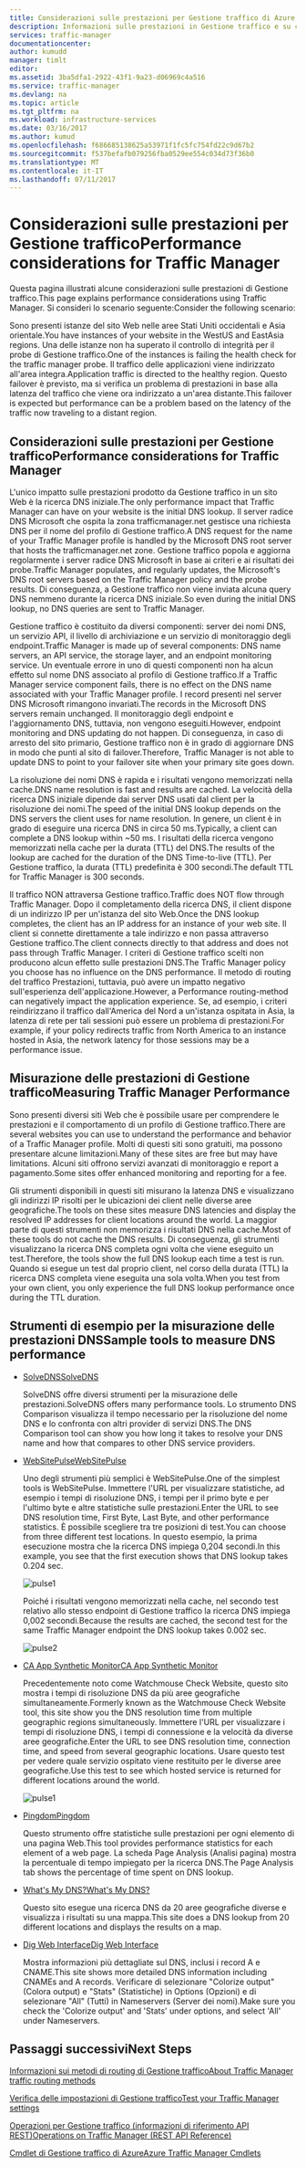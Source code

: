 ```yaml
---
title: Considerazioni sulle prestazioni per Gestione traffico di Azure | Documentazione Microsoft
description: Informazioni sulle prestazioni in Gestione traffico e su come testare le prestazioni in un sito Web quando si usa Gestione traffico
services: traffic-manager
documentationcenter: 
author: kumudd
manager: timlt
editor: 
ms.assetid: 3ba5dfa1-2922-43f1-9a23-d06969c4a516
ms.service: traffic-manager
ms.devlang: na
ms.topic: article
ms.tgt_pltfrm: na
ms.workload: infrastructure-services
ms.date: 03/16/2017
ms.author: kumud
ms.openlocfilehash: f686685138625a53971f1fc5fc754fd22c9d67b2
ms.sourcegitcommit: f537befafb079256fba0529ee554c034d73f36b0
ms.translationtype: MT
ms.contentlocale: it-IT
ms.lasthandoff: 07/11/2017
---
```

# <a name="performance-considerations-for-traffic-manager"></a><span data-ttu-id="ae58c-103">Considerazioni sulle prestazioni per Gestione traffico</span><span class="sxs-lookup"><span data-stu-id="ae58c-103">Performance considerations for Traffic Manager</span></span>

<span data-ttu-id="ae58c-104">Questa pagina illustrati alcune considerazioni sulle prestazioni di Gestione traffico.</span><span class="sxs-lookup"><span data-stu-id="ae58c-104">This page explains performance considerations using Traffic Manager.</span></span> <span data-ttu-id="ae58c-105">Si consideri lo scenario seguente:</span><span class="sxs-lookup"><span data-stu-id="ae58c-105">Consider the following scenario:</span></span>

<span data-ttu-id="ae58c-106">Sono presenti istanze del sito Web nelle aree Stati Uniti occidentali e Asia orientale.</span><span class="sxs-lookup"><span data-stu-id="ae58c-106">You have instances of your website in the WestUS and EastAsia regions.</span></span> <span data-ttu-id="ae58c-107">Una delle istanze non ha superato il controllo di integrità per il probe di Gestione traffico.</span><span class="sxs-lookup"><span data-stu-id="ae58c-107">One of the instances is failing the health check for the traffic manager probe.</span></span> <span data-ttu-id="ae58c-108">Il traffico delle applicazioni viene indirizzato all'area integra.</span><span class="sxs-lookup"><span data-stu-id="ae58c-108">Application traffic is directed to the healthy region.</span></span> <span data-ttu-id="ae58c-109">Questo failover è previsto, ma si verifica un problema di prestazioni in base alla latenza del traffico che viene ora indirizzato a un'area distante.</span><span class="sxs-lookup"><span data-stu-id="ae58c-109">This failover is expected but performance can be a problem based on the latency of the traffic now traveling to a distant region.</span></span>

## <a name="performance-considerations-for-traffic-manager"></a><span data-ttu-id="ae58c-110">Considerazioni sulle prestazioni per Gestione traffico</span><span class="sxs-lookup"><span data-stu-id="ae58c-110">Performance considerations for Traffic Manager</span></span>

<span data-ttu-id="ae58c-111">L'unico impatto sulle prestazioni prodotto da Gestione traffico in un sito Web è la ricerca DNS iniziale.</span><span class="sxs-lookup"><span data-stu-id="ae58c-111">The only performance impact that Traffic Manager can have on your website is the initial DNS lookup.</span></span> <span data-ttu-id="ae58c-112">Il server radice DNS Microsoft che ospita la zona trafficmanager.net gestisce una richiesta DNS per il nome del profilo di Gestione traffico.</span><span class="sxs-lookup"><span data-stu-id="ae58c-112">A DNS request for the name of your Traffic Manager profile is handled by the Microsoft DNS root server that hosts the trafficmanager.net zone.</span></span> <span data-ttu-id="ae58c-113">Gestione traffico popola e aggiorna regolarmente i server radice DNS Microsoft in base ai criteri e ai risultati dei probe.</span><span class="sxs-lookup"><span data-stu-id="ae58c-113">Traffic Manager populates, and regularly updates, the Microsoft's DNS root servers based on the Traffic Manager policy and the probe results.</span></span> <span data-ttu-id="ae58c-114">Di conseguenza, a Gestione traffico non viene inviata alcuna query DNS nemmeno durante la ricerca DNS iniziale.</span><span class="sxs-lookup"><span data-stu-id="ae58c-114">So even during the initial DNS lookup, no DNS queries are sent to Traffic Manager.</span></span>

<span data-ttu-id="ae58c-115">Gestione traffico è costituito da diversi componenti: server dei nomi DNS, un servizio API, il livello di archiviazione e un servizio di monitoraggio degli endpoint.</span><span class="sxs-lookup"><span data-stu-id="ae58c-115">Traffic Manager is made up of several components: DNS name servers, an API service, the storage layer, and an endpoint monitoring service.</span></span> <span data-ttu-id="ae58c-116">Un eventuale errore in uno di questi componenti non ha alcun effetto sul nome DNS associato al profilo di Gestione traffico.</span><span class="sxs-lookup"><span data-stu-id="ae58c-116">If a Traffic Manager service component fails, there is no effect on the DNS name associated with your Traffic Manager profile.</span></span> <span data-ttu-id="ae58c-117">I record presenti nel server DNS Microsoft rimangono invariati.</span><span class="sxs-lookup"><span data-stu-id="ae58c-117">The records in the Microsoft DNS servers remain unchanged.</span></span> <span data-ttu-id="ae58c-118">Il monitoraggio degli endpoint e l'aggiornamento DNS, tuttavia, non vengono eseguiti.</span><span class="sxs-lookup"><span data-stu-id="ae58c-118">However, endpoint monitoring and DNS updating do not happen.</span></span> <span data-ttu-id="ae58c-119">Di conseguenza, in caso di arresto del sito primario, Gestione traffico non è in grado di aggiornare DNS in modo che punti al sito di failover.</span><span class="sxs-lookup"><span data-stu-id="ae58c-119">Therefore, Traffic Manager is not able to update DNS to point to your failover site when your primary site goes down.</span></span>

<span data-ttu-id="ae58c-120">La risoluzione dei nomi DNS è rapida e i risultati vengono memorizzati nella cache.</span><span class="sxs-lookup"><span data-stu-id="ae58c-120">DNS name resolution is fast and results are cached.</span></span> <span data-ttu-id="ae58c-121">La velocità della ricerca DNS iniziale dipende dai server DNS usati dal client per la risoluzione dei nomi.</span><span class="sxs-lookup"><span data-stu-id="ae58c-121">The speed of the initial DNS lookup depends on the DNS servers the client uses for name resolution.</span></span> <span data-ttu-id="ae58c-122">In genere, un client è in grado di eseguire una ricerca DNS in circa 50 ms.</span><span class="sxs-lookup"><span data-stu-id="ae58c-122">Typically, a client can complete a DNS lookup within ~50 ms.</span></span> <span data-ttu-id="ae58c-123">I risultati della ricerca vengono memorizzati nella cache per la durata (TTL) del DNS.</span><span class="sxs-lookup"><span data-stu-id="ae58c-123">The results of the lookup are cached for the duration of the DNS Time-to-live (TTL).</span></span> <span data-ttu-id="ae58c-124">Per Gestione traffico, la durata (TTL) predefinita è 300 secondi.</span><span class="sxs-lookup"><span data-stu-id="ae58c-124">The default TTL for Traffic Manager is 300 seconds.</span></span>

<span data-ttu-id="ae58c-125">Il traffico NON attraversa Gestione traffico.</span><span class="sxs-lookup"><span data-stu-id="ae58c-125">Traffic does NOT flow through Traffic Manager.</span></span> <span data-ttu-id="ae58c-126">Dopo il completamento della ricerca DNS, il client dispone di un indirizzo IP per un'istanza del sito Web.</span><span class="sxs-lookup"><span data-stu-id="ae58c-126">Once the DNS lookup completes, the client has an IP address for an instance of your web site.</span></span> <span data-ttu-id="ae58c-127">Il client si connette direttamente a tale indirizzo e non passa attraverso Gestione traffico.</span><span class="sxs-lookup"><span data-stu-id="ae58c-127">The client connects directly to that address and does not pass through Traffic Manager.</span></span> <span data-ttu-id="ae58c-128">I criteri di Gestione traffico scelti non producono alcun effetto sulle prestazioni DNS.</span><span class="sxs-lookup"><span data-stu-id="ae58c-128">The Traffic Manager policy you choose has no influence on the DNS performance.</span></span> <span data-ttu-id="ae58c-129">Il metodo di routing del traffico Prestazioni, tuttavia, può avere un impatto negativo sull'esperienza dell'applicazione.</span><span class="sxs-lookup"><span data-stu-id="ae58c-129">However, a Performance routing-method can negatively impact the application experience.</span></span> <span data-ttu-id="ae58c-130">Se, ad esempio, i criteri reindirizzano il traffico dall'America del Nord a un'istanza ospitata in Asia, la latenza di rete per tali sessioni può essere un problema di prestazioni.</span><span class="sxs-lookup"><span data-stu-id="ae58c-130">For example, if your policy redirects traffic from North America to an instance hosted in Asia, the network latency for those sessions may be a performance issue.</span></span>

## <a name="measuring-traffic-manager-performance"></a><span data-ttu-id="ae58c-131">Misurazione delle prestazioni di Gestione traffico</span><span class="sxs-lookup"><span data-stu-id="ae58c-131">Measuring Traffic Manager Performance</span></span>

<span data-ttu-id="ae58c-132">Sono presenti diversi siti Web che è possibile usare per comprendere le prestazioni e il comportamento di un profilo di Gestione traffico.</span><span class="sxs-lookup"><span data-stu-id="ae58c-132">There are several websites you can use to understand the performance and behavior of a Traffic Manager profile.</span></span> <span data-ttu-id="ae58c-133">Molti di questi siti sono gratuiti, ma possono presentare alcune limitazioni.</span><span class="sxs-lookup"><span data-stu-id="ae58c-133">Many of these sites are free but may have limitations.</span></span> <span data-ttu-id="ae58c-134">Alcuni siti offrono servizi avanzati di monitoraggio e report a pagamento.</span><span class="sxs-lookup"><span data-stu-id="ae58c-134">Some sites offer enhanced monitoring and reporting for a fee.</span></span>

<span data-ttu-id="ae58c-135">Gli strumenti disponibili in questi siti misurano la latenza DNS e visualizzano gli indirizzi IP risolti per le ubicazioni dei client nelle diverse aree geografiche.</span><span class="sxs-lookup"><span data-stu-id="ae58c-135">The tools on these sites measure DNS latencies and display the resolved IP addresses for client locations around the world.</span></span> <span data-ttu-id="ae58c-136">La maggior parte di questi strumenti non memorizza i risultati DNS nella cache.</span><span class="sxs-lookup"><span data-stu-id="ae58c-136">Most of these tools do not cache the DNS results.</span></span> <span data-ttu-id="ae58c-137">Di conseguenza, gli strumenti visualizzano la ricerca DNS completa ogni volta che viene eseguito un test.</span><span class="sxs-lookup"><span data-stu-id="ae58c-137">Therefore, the tools show the full DNS lookup each time a test is run.</span></span> <span data-ttu-id="ae58c-138">Quando si esegue un test dal proprio client, nel corso della durata (TTL) la ricerca DNS completa viene eseguita una sola volta.</span><span class="sxs-lookup"><span data-stu-id="ae58c-138">When you test from your own client, you only experience the full DNS lookup performance once during the TTL duration.</span></span>

## <a name="sample-tools-to-measure-dns-performance"></a><span data-ttu-id="ae58c-139">Strumenti di esempio per la misurazione delle prestazioni DNS</span><span class="sxs-lookup"><span data-stu-id="ae58c-139">Sample tools to measure DNS performance</span></span>

* [<span data-ttu-id="ae58c-140">SolveDNS</span><span class="sxs-lookup"><span data-stu-id="ae58c-140">SolveDNS</span></span>](http://www.solvedns.com/dns-comparison/)

    <span data-ttu-id="ae58c-141">SolveDNS offre diversi strumenti per la misurazione delle prestazioni.</span><span class="sxs-lookup"><span data-stu-id="ae58c-141">SolveDNS offers many performance tools.</span></span> <span data-ttu-id="ae58c-142">Lo strumento DNS Comparison visualizza il tempo necessario per la risoluzione del nome DNS e lo confronta con altri provider di servizi DNS.</span><span class="sxs-lookup"><span data-stu-id="ae58c-142">The DNS Comparison tool can show you how long it takes to resolve your DNS name and how that compares to other DNS service providers.</span></span>

* [<span data-ttu-id="ae58c-143">WebSitePulse</span><span class="sxs-lookup"><span data-stu-id="ae58c-143">WebSitePulse</span></span>](http://www.websitepulse.com/help/tools.php)

    <span data-ttu-id="ae58c-144">Uno degli strumenti più semplici è WebSitePulse.</span><span class="sxs-lookup"><span data-stu-id="ae58c-144">One of the simplest tools is WebSitePulse.</span></span> <span data-ttu-id="ae58c-145">Immettere l'URL per visualizzare statistiche, ad esempio i tempi di risoluzione DNS, i tempi per il primo byte e per l'ultimo byte e altre statistiche sulle prestazioni.</span><span class="sxs-lookup"><span data-stu-id="ae58c-145">Enter the URL to see DNS resolution time, First Byte, Last Byte, and other performance statistics.</span></span> <span data-ttu-id="ae58c-146">È possibile scegliere tra tre posizioni di test.</span><span class="sxs-lookup"><span data-stu-id="ae58c-146">You can choose from three different test locations.</span></span> <span data-ttu-id="ae58c-147">In questo esempio, la prima esecuzione mostra che la ricerca DNS impiega 0,204 secondi.</span><span class="sxs-lookup"><span data-stu-id="ae58c-147">In this example, you see that the first execution shows that DNS lookup takes 0.204 sec.</span></span>

    ![pulse1](./media/traffic-manager-performance-considerations/traffic-manager-web-site-pulse.png)

    <span data-ttu-id="ae58c-149">Poiché i risultati vengono memorizzati nella cache, nel secondo test relativo allo stesso endpoint di Gestione traffico la ricerca DNS impiega 0,002 secondi.</span><span class="sxs-lookup"><span data-stu-id="ae58c-149">Because the results are cached, the second test for the same Traffic Manager endpoint the DNS lookup takes 0.002 sec.</span></span>

    ![pulse2](./media/traffic-manager-performance-considerations/traffic-manager-web-site-pulse2.png)

* [<span data-ttu-id="ae58c-151">CA App Synthetic Monitor</span><span class="sxs-lookup"><span data-stu-id="ae58c-151">CA App Synthetic Monitor</span></span>](https://asm.ca.com/en/checkit.php)

    <span data-ttu-id="ae58c-152">Precedentemente noto come Watchmouse Check Website, questo sito mostra i tempi di risoluzione DNS da più aree geografiche simultaneamente.</span><span class="sxs-lookup"><span data-stu-id="ae58c-152">Formerly known as the Watchmouse Check Website tool, this site show you the DNS resolution time from multiple geographic regions simultaneously.</span></span> <span data-ttu-id="ae58c-153">Immettere l'URL per visualizzare i tempi di risoluzione DNS, i tempi di connessione e la velocità da diverse aree geografiche.</span><span class="sxs-lookup"><span data-stu-id="ae58c-153">Enter the URL to see DNS resolution time, connection time, and speed from several geographic locations.</span></span> <span data-ttu-id="ae58c-154">Usare questo test per vedere quale servizio ospitato viene restituito per le diverse aree geografiche.</span><span class="sxs-lookup"><span data-stu-id="ae58c-154">Use this test to see which hosted service is returned for different locations around the world.</span></span>

    ![pulse1](./media/traffic-manager-performance-considerations/traffic-manager-web-site-watchmouse.png)

* [<span data-ttu-id="ae58c-156">Pingdom</span><span class="sxs-lookup"><span data-stu-id="ae58c-156">Pingdom</span></span>](http://tools.pingdom.com/)

    <span data-ttu-id="ae58c-157">Questo strumento offre statistiche sulle prestazioni per ogni elemento di una pagina Web.</span><span class="sxs-lookup"><span data-stu-id="ae58c-157">This tool provides performance statistics for each element of a web page.</span></span> <span data-ttu-id="ae58c-158">La scheda Page Analysis (Analisi pagina) mostra la percentuale di tempo impiegato per la ricerca DNS.</span><span class="sxs-lookup"><span data-stu-id="ae58c-158">The Page Analysis tab shows the percentage of time spent on DNS lookup.</span></span>

* [<span data-ttu-id="ae58c-159">What's My DNS?</span><span class="sxs-lookup"><span data-stu-id="ae58c-159">What's My DNS?</span></span>](http://www.whatsmydns.net/)

    <span data-ttu-id="ae58c-160">Questo sito esegue una ricerca DNS da 20 aree geografiche diverse e visualizza i risultati su una mappa.</span><span class="sxs-lookup"><span data-stu-id="ae58c-160">This site does a DNS lookup from 20 different locations and displays the results on a map.</span></span>

* [<span data-ttu-id="ae58c-161">Dig Web Interface</span><span class="sxs-lookup"><span data-stu-id="ae58c-161">Dig Web Interface</span></span>](http://www.digwebinterface.com)

    <span data-ttu-id="ae58c-162">Mostra informazioni più dettagliate sul DNS, inclusi i record A e CNAME.</span><span class="sxs-lookup"><span data-stu-id="ae58c-162">This site shows more detailed DNS information including CNAMEs and A records.</span></span> <span data-ttu-id="ae58c-163">Verificare di selezionare "Colorize output" (Colora output) e "Stats" (Statistiche) in Options (Opzioni) e di selezionare "All" (Tutti) in Nameservers (Server dei nomi).</span><span class="sxs-lookup"><span data-stu-id="ae58c-163">Make sure you check the 'Colorize output' and 'Stats' under options, and select 'All' under Nameservers.</span></span>

## <a name="next-steps"></a><span data-ttu-id="ae58c-164">Passaggi successivi</span><span class="sxs-lookup"><span data-stu-id="ae58c-164">Next Steps</span></span>

[<span data-ttu-id="ae58c-165">Informazioni sui metodi di routing di Gestione traffico</span><span class="sxs-lookup"><span data-stu-id="ae58c-165">About Traffic Manager traffic routing methods</span></span>](traffic-manager-routing-methods.md)

[<span data-ttu-id="ae58c-166">Verifica delle impostazioni di Gestione traffico</span><span class="sxs-lookup"><span data-stu-id="ae58c-166">Test your Traffic Manager settings</span></span>](traffic-manager-testing-settings.md)

[<span data-ttu-id="ae58c-167">Operazioni per Gestione traffico (informazioni di riferimento API REST)</span><span class="sxs-lookup"><span data-stu-id="ae58c-167">Operations on Traffic Manager (REST API Reference)</span></span>](http://go.microsoft.com/fwlink/?LinkId=313584)

[<span data-ttu-id="ae58c-168">Cmdlet di Gestione traffico di Azure</span><span class="sxs-lookup"><span data-stu-id="ae58c-168">Azure Traffic Manager Cmdlets</span></span>](http://go.microsoft.com/fwlink/p/?LinkId=400769)

